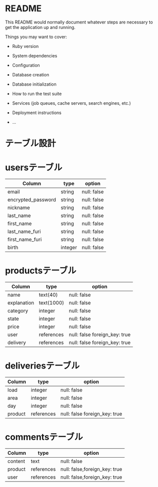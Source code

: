 # README

This README would normally document whatever steps are necessary to get the
application up and running.

Things you may want to cover:

* Ruby version

* System dependencies

* Configuration

* Database creation

* Database initialization

* How to run the test suite

* Services (job queues, cache servers, search engines, etc.)

* Deployment instructions

* ...


# テーブル設計

# usersテーブル

| Column             | type    | option                   |
| ------------------ | ------- | ------------------------ |
| email              | string  | null: false              |
| encrypted_password | string  | null: false              |
| nickname           | string  | null: false              |
| last_name          | string  | null: false              |
| first_name         | string  | null: false              |
| last_name_furi     | string  | null: false              |
| first_name_furi    | string  | null: false              |
| birth              | integer | null: false              |


# productsテーブル

| Column             | type          | option                        |
| ------------------ | ------------- | ----------------------------- |
| name               | text(40)      | null: false                   |
| explanation        | text(1000)    | null: false                   |
| category           | integer       | null: false                   |
| state              | integer       | null: false                   |
| price              | integer       | null: false                   |
| user               | references    | null: false foreign_key: true |
| delivery           | references    | null: false foreign_key: true |


# deliveriesテーブル

| Column             | type       | option                        |
| ------------------ | ---------- | ----------------------------- |
| load               | integer    | null: false                   |
| area               | integer    | null: false |
| day                | integer    | null: false|
| product            | references | null: false foreign_key: true |


# commentsテーブル

| Column             | type       | option                        |
| ------------------ | ---------- | ----------------------------- |
| content            | text       | null: false                   |
| product            | references | null: false,foreign_key: true |
| user               | references | null: false,foreign_key: true |